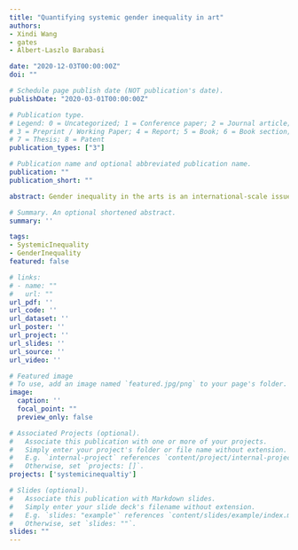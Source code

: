 ```yaml
---
title: "Quantifying systemic gender inequality in art"
authors:
- Xindi Wang
- gates
- Albert-Laszlo Barabasi

date: "2020-12-03T00:00:00Z"
doi: ""

# Schedule page publish date (NOT publication's date).
publishDate: "2020-03-01T00:00:00Z"

# Publication type.
# Legend: 0 = Uncategorized; 1 = Conference paper; 2 = Journal article;
# 3 = Preprint / Working Paper; 4 = Report; 5 = Book; 6 = Book section;
# 7 = Thesis; 8 = Patent
publication_types: ["3"]

# Publication name and optional abbreviated publication name.
publication: ""
publication_short: ""

abstract: Gender inequality in the arts is an international-scale issue, with mounting evidence suggesting that there are gender differences in the number of artists, their access to exhibition space in museums and galleries, and the volume and price of their sales on the secondary auction market. Here we leverage a massive longitudinal dataset, capturing the exhibition and auction sales of 56,678 gender-identified artists in 20,115 institutions. We confirm gender differences in population and access to exhibitions, with nearly 1.75 men for every women artist, an effect that increases for more prestigious institutions. Using this global population gender imbalance as a new baseline, we develop a measure of institutional bias that, combined with the network of artist trajectories, reveals systematic echo-chambers which limit the access for some artists to future exhibition opportunities. Finally, we demonstrate that the gender bias of institutions induces a strong gender difference in the access to the secondary auction market, with the most prestigious institutions enabling twice the access for male artists than for female artists. Taken together, this quantitative perspective of gender equality in art suggests that to establish gender equality in art, it is not enough to just increase the participation of women artists, we must break down these so called ``glass fences'' which systematically limit artist access based on gender.  

# Summary. An optional shortened abstract.
summary: ''

tags:
- SystemicInequality
- GenderInequality
featured: false

# links:
# - name: ""
#   url: ""
url_pdf: ''
url_code: ''
url_dataset: ''
url_poster: ''
url_project: ''
url_slides: ''
url_source: ''
url_video: ''

# Featured image
# To use, add an image named `featured.jpg/png` to your page's folder. 
image:
  caption: ''
  focal_point: ""
  preview_only: false

# Associated Projects (optional).
#   Associate this publication with one or more of your projects.
#   Simply enter your project's folder or file name without extension.
#   E.g. `internal-project` references `content/project/internal-project/index.md`.
#   Otherwise, set `projects: []`.
projects: ['systemicinequaltiy']

# Slides (optional).
#   Associate this publication with Markdown slides.
#   Simply enter your slide deck's filename without extension.
#   E.g. `slides: "example"` references `content/slides/example/index.md`.
#   Otherwise, set `slides: ""`.
slides: ""
---
```



        



